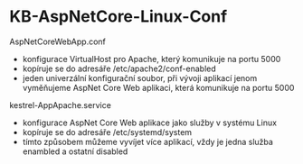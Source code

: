 # KB-AspNetCore-Linux-Conf
AspNetCoreWebApp.conf
  - konfigurace VirtualHost pro Apache, který komunikuje na portu 5000
  - kopíruje se do adresáře /etc/apache2/conf-enabled
  - jeden univerzální konfigurační soubor, při vývoji aplikací jenom vyměňujeme AspNet Core Web aplikaci, která komunikuje na portu 5000
  
kestrel-AppApache.service
  - konfigurace AspNet Core Web aplikace jako služby v systému Linux
  - kopíruje se do adresáře /etc/systemd/system
  - tímto způsobem můžeme vyvíjet více aplikací, vždy je jedna služba enambled a ostatní disabled
  
